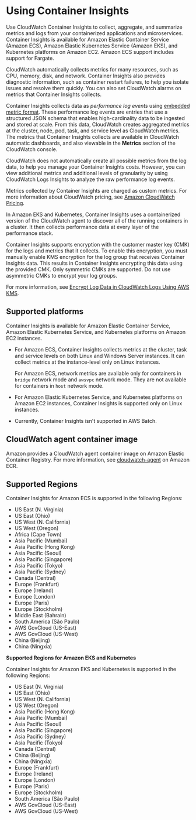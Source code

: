 # Using Container Insights<a name="ContainerInsights"></a>

Use CloudWatch Container Insights to collect, aggregate, and summarize metrics and logs from your containerized applications and microservices\. Container Insights is available for Amazon Elastic Container Service \(Amazon ECS\), Amazon Elastic Kubernetes Service \(Amazon EKS\), and Kubernetes platforms on Amazon EC2\. Amazon ECS support includes support for Fargate\.

CloudWatch automatically collects metrics for many resources, such as CPU, memory, disk, and network\. Container Insights also provides diagnostic information, such as container restart failures, to help you isolate issues and resolve them quickly\. You can also set CloudWatch alarms on metrics that Container Insights collects\.

Container Insights collects data as *performance log events* using [embedded metric format](CloudWatch_Embedded_Metric_Format.md)\. These performance log events are entries that use a structured JSON schema that enables high\-cardinality data to be ingested and stored at scale\. From this data, CloudWatch creates aggregated metrics at the cluster, node, pod, task, and service level as CloudWatch metrics\. The metrics that Container Insights collects are available in CloudWatch automatic dashboards, and also viewable in the **Metrics** section of the CloudWatch console\.

CloudWatch does not automatically create all possible metrics from the log data, to help you manage your Container Insights costs\. However, you can view additional metrics and additional levels of granularity by using CloudWatch Logs Insights to analyze the raw performance log events\.

Metrics collected by Container Insights are charged as custom metrics\. For more information about CloudWatch pricing, see [Amazon CloudWatch Pricing](https://aws.amazon.com/cloudwatch/pricing/)\.

In Amazon EKS and Kubernetes, Container Insights uses a containerized version of the CloudWatch agent to discover all of the running containers in a cluster\. It then collects performance data at every layer of the performance stack\.

Container Insights supports encryption with the customer master key \(CMK\) for the logs and metrics that it collects\. To enable this encryption, you must manually enable KMS encryption for the log group that receives Container Insights data\. This results in Container Insights encrypting this data using the provided CMK\. Only symmetric CMKs are supported\. Do not use asymmetric CMKs to encrypt your log groups\.

For more information, see [Encrypt Log Data in CloudWatch Logs Using AWS KMS](https://docs.aws.amazon.com/AmazonCloudWatch/latest/logs/encrypt-log-data-kms.html)\.

## Supported platforms<a name="container-insights-platforms"></a>

Container Insights is available for Amazon Elastic Container Service, Amazon Elastic Kubernetes Service, and Kubernetes platforms on Amazon EC2 instances\.
+ For Amazon ECS, Container Insights collects metrics at the cluster, task and service levels on both Linux and Windows Server instances\. It can collect metrics at the instance\-level only on Linux instances\.

  For Amazon ECS, network metrics are available only for containers in `bridge` network mode and `awsvpc` network mode\. They are not available for containers in `host` network mode\.
+ For Amazon Elastic Kubernetes Service, and Kubernetes platforms on Amazon EC2 instances, Container Insights is supported only on Linux instances\.
+ Currently, Container Insights isn't supported in AWS Batch\.

## CloudWatch agent container image<a name="container-insights-download-limit"></a>

Amazon provides a CloudWatch agent container image on Amazon Elastic Container Registry\. For more information, see [cloudwatch\-agent](https://gallery.ecr.aws/cloudwatch-agent/cloudwatch-agent) on Amazon ECR\.

## Supported Regions<a name="container-insights-regions"></a>

Container Insights for Amazon ECS is supported in the following Regions:
+ US East \(N\. Virginia\)
+ US East \(Ohio\)
+ US West \(N\. California\)
+ US West \(Oregon\)
+ Africa \(Cape Town\)
+ Asia Pacific \(Mumbai\)
+ Asia Pacific \(Hong Kong\)
+ Asia Pacific \(Seoul\)
+ Asia Pacific \(Singapore\)
+ Asia Pacific \(Tokyo\)
+ Asia Pacific \(Sydney\)
+ Canada \(Central\)
+ Europe \(Frankfurt\)
+ Europe \(Ireland\)
+ Europe \(London\)
+ Europe \(Paris\)
+ Europe \(Stockholm\)
+ Middle East \(Bahrain\)
+ South America \(São Paulo\)
+ AWS GovCloud \(US\-East\)
+ AWS GovCloud \(US\-West\)
+ China \(Beijing\)
+ China \(Ningxia\)

**Supported Regions for Amazon EKS and Kubernetes**

Container Insights for Amazon EKS and Kubernetes is supported in the following Regions:
+ US East \(N\. Virginia\)
+ US East \(Ohio\)
+ US West \(N\. California\)
+ US West \(Oregon\)
+ Asia Pacific \(Hong Kong\)
+ Asia Pacific \(Mumbai\)
+ Asia Pacific \(Seoul\)
+ Asia Pacific \(Singapore\)
+ Asia Pacific \(Sydney\)
+ Asia Pacific \(Tokyo\)
+ Canada \(Central\)
+ China \(Beijing\)
+ China \(Ningxia\)
+ Europe \(Frankfurt\)
+ Europe \(Ireland\)
+ Europe \(London\)
+ Europe \(Paris\)
+ Europe \(Stockholm\)
+ South America \(São Paulo\)
+ AWS GovCloud \(US\-East\)
+ AWS GovCloud \(US\-West\)
